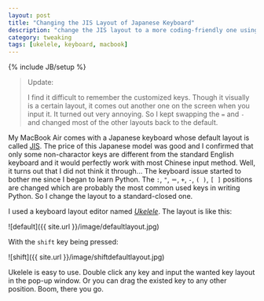 ```yaml
---
layout: post
title: "Changing the JIS Layout of Japanese Keyboard"
description: "change the JIS layout to a more coding-friendly one using ukelele"
category: tweaking
tags: [ukelele, keyboard, macbook]
---
```

{% include JB/setup %}
>Update:
>
>I find it difficult to remember the customized keys. Though it visually is a certain layout, it comes out another one on the screen when you input it. It turned out very annoying. So I kept swapping the `=` and `-` and changed most of the other layouts back to the default.

My MacBook Air comes with a Japanese keyboard whose default layout is called [JIS](http://en.wikipedia.org/wiki/Keyboard_layout#Japanese). The price of this Japanese model was good and I confirmed that only some non-charactor keys are different from the standard English keyboard and it would perfectly work with most Chinese input method. Well, it turns out that I did not think it through... The keyboard issue started to bother me since I began to learn Python. The `:`, `"`, `＝`, `+`, `-`, `( )`, `[ ]` positions are changed which are probably the most common used keys in writing Python. So I change the layout to a standard-closed one.

I used a keyboard layout editor named [*Ukelele*](http://scripts.sil.org/cms/scripts/page.php?site_id=nrsi&id=ukelele). The layout is like this:

![default]({{ site.url }}/image/defaultlayout.jpg)

With the `shift` key being pressed:

![shift]({{ site.url }}/image/shiftdefaultlayout.jpg)

Ukelele is easy to use. Double click any key and input the wanted key layout in the pop-up window. Or you can drag the existed key to any other position. Boom, there you go.  
